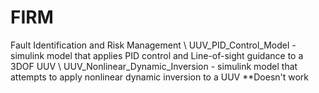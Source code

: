 # FIRM
Fault Identification and Risk Management
\\ UUV_PID_Control_Model - simulink model that applies PID control and Line-of-sight guidance to a 3DOF UUV
\\ UUV_Nonlinear_Dynamic_Inversion - simulink model that attempts to apply nonlinear dynamic inversion to a UUV **Doesn't work
